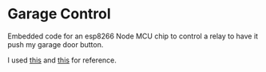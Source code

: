 # Garage Control

Embedded code for an esp8266 Node MCU chip to control a relay to have it push my garage door button.

I used [this](https://github.com/thingsboard/ThingsBoard-Arduino-MQTT-SDK/blob/master/examples/0002-arduino_rpc/0002-arduino_rpc.ino) and [this](https://github.com/thingsboard/ThingsBoard-Arduino-MQTT-SDK/blob/master/examples/0003-esp8266_send_data/0003-esp8266_send_data.ino) for reference.
